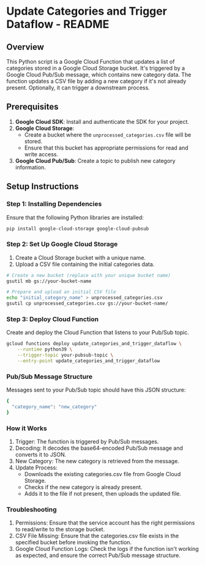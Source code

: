 # Update Categories and Trigger Dataflow - README

## Overview

This Python script is a Google Cloud Function that updates a list of categories stored in a Google Cloud Storage bucket. It's triggered by a Google Cloud Pub/Sub message, which contains new category data. The function updates a CSV file by adding a new category if it's not already present. Optionally, it can trigger a downstream process.

## Prerequisites

1. **Google Cloud SDK**: Install and authenticate the SDK for your project.
2. **Google Cloud Storage**:
    - Create a bucket where the `unprocessed_categories.csv` file will be stored.
    - Ensure that this bucket has appropriate permissions for read and write access.
3. **Google Cloud Pub/Sub**: Create a topic to publish new category information.

## Setup Instructions

### Step 1: Installing Dependencies

Ensure that the following Python libraries are installed:

```bash
pip install google-cloud-storage google-cloud-pubsub
```
### Step 2: Set Up Google Cloud Storage

1. Create a Cloud Storage bucket with a unique name.
2. Upload a CSV file containing the initial categories data.

```bash
# Create a new bucket (replace with your unique bucket name)
gsutil mb gs://your-bucket-name

# Prepare and upload an initial CSV file
echo "initial_category_name" > unprocessed_categories.csv
gsutil cp unprocessed_categories.csv gs://your-bucket-name/
```

### Step 3: Deploy Cloud Function
Create and deploy the Cloud Function that listens to your Pub/Sub topic.
```bash
gcloud functions deploy update_categories_and_trigger_dataflow \
    --runtime python39 \
    --trigger-topic your-pubsub-topic \
    --entry-point update_categories_and_trigger_dataflow
```

### Pub/Sub Message Structure
Messages sent to your Pub/Sub topic should have this JSON structure:
```bash
{
  "category_name": "new_category"
}
```

### How it Works
1. Trigger: The function is triggered by Pub/Sub messages.
2. Decoding: It decodes the base64-encoded Pub/Sub message and converts it to JSON.
3. New Category: The new category is retrieved from the message.
4. Update Process:
    - Downloads the existing categories.csv file from Google Cloud Storage.
    - Checks if the new category is already present.
    - Adds it to the file if not present, then uploads the updated file.

### Troubleshooting
1. Permissions: Ensure that the service account has the right permissions to read/write to the storage bucket.
2. CSV File Missing: Ensure that the categories.csv file exists in the specified bucket before invoking the function.
3. Google Cloud Function Logs: Check the logs if the function isn't working as expected, and ensure the correct Pub/Sub message structure.
